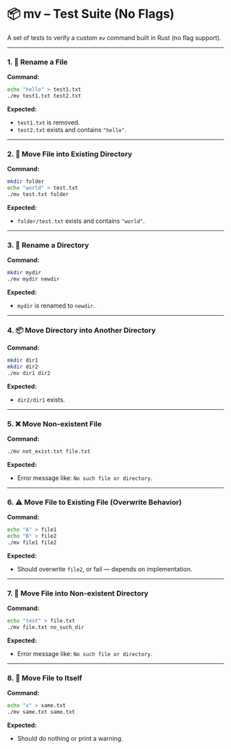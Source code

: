 
# 📦 mv – Test Suite (No Flags)

A set of tests to verify a custom `mv` command built in Rust (no flag support).

---

### 1. 📝 Rename a File

**Command:**
```bash
echo "hello" > test1.txt
./mv test1.txt test2.txt
```

**Expected:**
- `test1.txt` is removed.
- `test2.txt` exists and contains `"hello"`.

---

### 2. 📂 Move File into Existing Directory

**Command:**
```bash
mkdir folder
echo "world" > test.txt
./mv test.txt folder
```

**Expected:**
- `folder/test.txt` exists and contains `"world"`.

---

### 3. 📁 Rename a Directory

**Command:**
```bash
mkdir mydir
./mv mydir newdir
```

**Expected:**
- `mydir` is renamed to `newdir`.

---

### 4. 📦 Move Directory into Another Directory

**Command:**
```bash
mkdir dir1
mkdir dir2
./mv dir1 dir2
```

**Expected:**
- `dir2/dir1` exists.

---

### 5. ❌ Move Non-existent File

**Command:**
```bash
./mv not_exist.txt file.txt
```

**Expected:**
- Error message like: `No such file or directory`.

---

### 6. ⚠️ Move File to Existing File (Overwrite Behavior)

**Command:**
```bash
echo "A" > file1
echo "B" > file2
./mv file1 file2
```

**Expected:**
- Should overwrite `file2`, or fail — depends on implementation.

---

### 7. 📛 Move File into Non-existent Directory

**Command:**
```bash
echo "test" > file.txt
./mv file.txt no_such_dir
```

**Expected:**
- Error message like: `No such file or directory`.

---

### 8. 🔁 Move File to Itself

**Command:**
```bash
echo "x" > same.txt
./mv same.txt same.txt
```

**Expected:**
- Should do nothing or print a warning.
